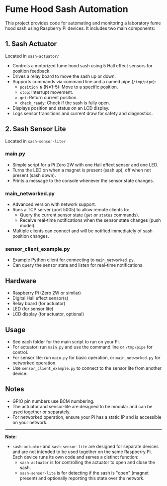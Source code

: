 # Fume Hood Sash Automation

This project provides code for automating and monitoring a laboratory fume hood sash using Raspberry Pi devices. It includes two main components:

## 1. Sash Actuator
Located in `sash-actuator/`

- Controls a motorized fume hood sash using 5 Hall effect sensors for position feedback.
- Drives a relay board to move the sash up or down.
- Supports commands via command line and a named pipe (`/tmp/pipe`):
  - `position N` (N=1-5): Move to a specific position.
  - `stop`: Interrupt movement.
  - `get`: Return current position.
  - `check_ready`: Check if the sash is fully open.
- Displays position and status on an LCD display.
- Logs sensor transitions and current draw for safety and diagnostics.

## 2. Sash Sensor Lite
Located in `sash-sensor-lite/`

### main.py
- Simple script for a Pi Zero 2W with one Hall effect sensor and one LED.
- Turns the LED on when a magnet is present (sash up), off when not present (sash down).
- Prints a message to the console whenever the sensor state changes.

### main_networked.py
- Advanced version with network support.
- Runs a TCP server (port 5005) to allow remote clients to:
  - Query the current sensor state (`get` or `status` commands).
  - Receive real-time notifications when the sensor state changes (push model).
- Multiple clients can connect and will be notified immediately of sash position changes.

### sensor_client_example.py
- Example Python client for connecting to `main_networked.py`.
- Can query the sensor state and listen for real-time notifications.

## Hardware
- Raspberry Pi (Zero 2W or similar)
- Digital Hall effect sensor(s)
- Relay board (for actuator)
- LED (for sensor lite)
- LCD display (for actuator, optional)

## Usage
- See each folder for the main script to run on your Pi.
- For actuator: run `main.py` and use the command line or `/tmp/pipe` for control.
- For sensor lite: run `main.py` for basic operation, or `main_networked.py` for networked operation.
- Use `sensor_client_example.py` to connect to the sensor lite from another device.

## Notes
- GPIO pin numbers use BCM numbering.
- The actuator and sensor-lite are designed to be modular and can be used together or separately.
- For networked operation, ensure your Pi has a static IP and is accessible on your network.

---

**Note:**
- `sash-actuator` and `sash-sensor-lite` are designed for separate devices and are not intended to be used together on the same Raspberry Pi. Each device runs its own code and serves a distinct function:
  - `sash-actuator` is for controlling the actuator to open and close the sash.
  - `sash-sensor-lite` is for detecting if the sash is "open" (magnet present) and optionally reporting this state over the network.